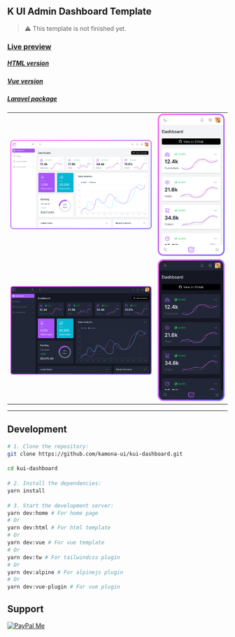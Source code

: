 ## K UI Admin Dashboard Template

> ⚠️ This template is not finished yet. 

### [Live preview](https://kamona-ui.github.io/kui-dashboard/)

##### [HTML version](https://github.com/kamona-ui/kui-dashboard/tree/main/templates/html#readme)

##### [Vue version](https://github.com/kamona-ui/kui-dashboard/tree/main/templates/vue#readme)

##### [Laravel package](https://github.com/Kamona-WD/kui-laravel-breeze/)

|     |     |
| --- | --- |
| ![Desktop light](/showcase/desktop-light.svg) | ![Mobile light](/showcase/mobile-light.svg) |
| ![Desktop dark](/showcase/desktop-dark.svg)   | ![Mobile dark](/showcase/mobile-dark.svg)   |

---

## Development

```bash
# 1. Clone the repository:
git clone https://github.com/kamona-ui/kui-dashboard.git

cd kui-dashboard

# 2. Install the dependencies:
yarn install

# 3. Start the development server:
yarn dev:home # For home page
# Or
yarn dev:html # For html template
# Or
yarn dev:vue # For vue template
# Or
yarn dev:tw # For tailwindcss plugin
# Or
yarn dev:alpine # For alpinejs plugin
# Or
yarn dev:vue-plugin # For vue plugin
```

## Support

[![PayPal Me](https://www.paypalobjects.com/en_US/i/btn/btn_donateCC_LG.gif)](https://www.paypal.me/Akamel721/)
